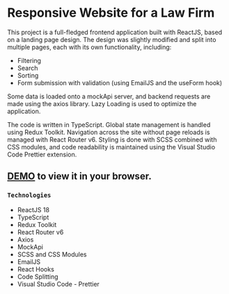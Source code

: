 # Responsive Website for a Law Firm

This project is a full-fledged frontend application built with ReactJS, based on a landing page design. The design was slightly modified and split into multiple pages, each with its own functionality, including:

- Filtering
- Search
- Sorting
- Form submission with validation (using EmailJS and the useForm hook)

Some data is loaded onto a mockApi server, and backend requests are made using the axios library. Lazy Loading is used to optimize the application.

The code is written in TypeScript. Global state management is handled using Redux Toolkit. Navigation across the site without page reloads is managed with React Router v6. Styling is done with SCSS combined with CSS modules, and code readability is maintained using the Visual Studio Code Prettier extension.

## [DEMO](https://natalia28-88.github.io/attorneyster) to view it in your browser.

### `Technologies`

- ReactJS 18
- TypeScript
- Redux Toolkit
- React Router v6
- Axios
- MockApi
- SCSS and CSS Modules
- EmailJS
- React Hooks
- Code Splitting
- Visual Studio Code - Prettier
